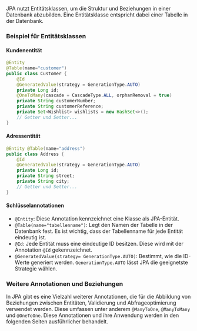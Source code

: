 JPA nutzt Entitätsklassen, um die Struktur und Beziehungen in einer Datenbank abzubilden. Eine Entitätsklasse entspricht dabei einer Tabelle in der Datenbank.

### Beispiel für Entitätsklassen

#### Kundenentität

```java
@Entity 
@Table(name="customer") 
public class Customer {      
	@Id     
	@GeneratedValue(strategy = GenerationType.AUTO)     
	private Long id;      
	@OneToMany(cascade = CascadeType.ALL, orphanRemoval = true)     
	private String customerNumber;
	private String customerReference;
	private Set<Wishlist> wishlists = new HashSet<>();          
	// Getter und Setter... 
}
```

#### Adressentität

```java
@Entity @Table(name="address") 
public class Address {      
	@Id     
	@GeneratedValue(strategy = GenerationType.AUTO)     
	private Long id;     
	private String street;     
	private String city;          
	// Getter und Setter... 
}
```
#### Schlüsselannotationen

- `@Entity`: Diese Annotation kennzeichnet eine Klasse als JPA-Entität.
- `@Table(name="tabellenname")`: Legt den Namen der Tabelle in der Datenbank fest. Es ist wichtig, dass der Tabellenname für jede Entität eindeutig ist.
- `@Id`: Jede Entität muss eine eindeutige ID besitzen. Diese wird mit der Annotation `@Id` gekennzeichnet.
- `@GeneratedValue(strategy= GenerationType.AUTO)`: Bestimmt, wie die ID-Werte generiert werden. `GenerationType.AUTO` lässt JPA die geeignetste Strategie wählen.

### Weitere Annotationen und Beziehungen

In JPA gibt es eine Vielzahl weiterer Annotationen, die für die Abbildung von Beziehungen zwischen Entitäten, Validierung und Abfrageoptimierung verwendet werden. Diese umfassen unter anderem `@ManyToOne`, `@ManyToMany` und `@OneToOne`. Diese Annotationen und ihre Anwendung werden in den folgenden Seiten ausführlicher behandelt.